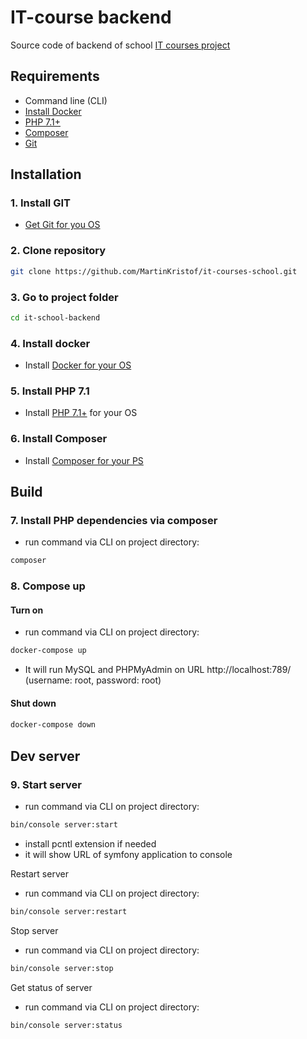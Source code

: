 # IT-course backend

Source code of backend of school [IT courses project](https://github.com/MartinKristof/it-courses-school)


## Requirements
- Command line (CLI)
- [Install Docker](https://docs.docker.com/install/)
- [PHP 7.1+](https://launchpad.net/~ondrej/+archive/ubuntu/php)
- [Composer](https://getcomposer.org/download/)
- [Git](https://git-scm.com/download/linux)

## Installation

### 1. Install GIT
- [Get Git for you OS](https://git-scm.com/download/linux)

### 2. Clone repository

```bash
git clone https://github.com/MartinKristof/it-courses-school.git
```

### 3. Go to project folder

```bash
cd it-school-backend
```

### 4. Install docker
* Install [Docker for your OS](https://docs.docker.com/install/)

### 5. Install PHP 7.1
* Install [PHP 7.1+](https://launchpad.net/~ondrej/+archive/ubuntu/php) for your OS

### 6. Install Composer
* Install [Composer for your PS](https://getcomposer.org/download/)

## Build

### 7. Install PHP dependencies via composer
- run command via CLI on project directory:
```bash
composer
```

### 8. Compose up
#### Turn on
- run command via CLI on project directory:
```bash
docker-compose up
```
- It will run MySQL and PHPMyAdmin on URL http://localhost:789/ (username: root, password: root)
#### Shut down
#### 
```bash
docker-compose down
```

## Dev server

### 9. Start server
- run command via CLI on project directory:
```bash
bin/console server:start
```
- install pcntl extension if needed
- it will show URL of symfony application to console

Restart server
- run command via CLI on project directory:
```bash
bin/console server:restart
```

Stop server
- run command via CLI on project directory:
```bash
bin/console server:stop
```

Get status of server
- run command via CLI on project directory:
```bash
bin/console server:status
```
